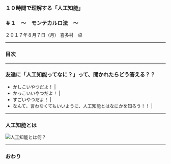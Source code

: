 ### １０時間で理解する「人工知能」
###     ＃１　〜　モンテカルロ法　〜

２０１７年８月７日（月）
喜多村　卓


---

### 目次

---


### 友達に「人工知能ってなに？」って、聞かれたらどう答える？？

- かしこいやつだよ！ |
- かっこいいやつだよ！ |
- すごいやつだよ！ |
- なんて、言わなくてもいいように、人工知能とはなにかを知ろう！！ |

---


### 人工知能とは

![人工知能とは何？](https://github.com/TakuKitamura/machine-learning-seminer/blob/master/image/what-ai.png)


---


### おわり
